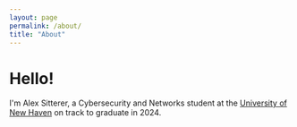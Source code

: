 ```yaml
---
layout: page
permalink: /about/
title: "About"
---
```


# Hello! 

I'm Alex Sitterer, a Cybersecurity and Networks student at the [University of New Haven](https://www.newhaven.edu) on track to graduate in 2024.  